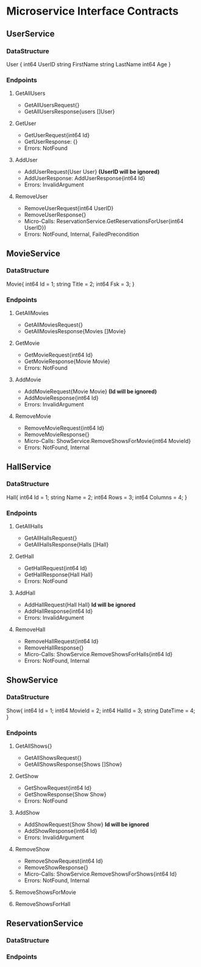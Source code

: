 # Microservice Interface Contracts


## UserService

### DataStructure

User {
	int64 UserID
	string FirstName
	string LastName
	int64 Age
}
	
### Endpoints

1. GetAllUsers
	- GetAllUsersRequest{}
	- GetAllUsersResponse{users []User}

2. GetUser
	- GetUserRequest{int64 Id}
	- GetUserResponse: {}
	- Errors: NotFound

3. AddUser
	- AddUserRequest{User User} **(UserID will be ignored)**
	- AddUserResponse: AddUserResponse{int64 Id}
	- Errors: InvalidArgument
	
4. RemoveUser
	- RemoveUserRequest{int64 UserID}
	- RemoveUserResponse{}
	- Micro-Calls: ReservationService.GetReservationsForUser{int64 UserID})	
	- Errors: NotFound, Internal, FailedPrecondition


## MovieService

### DataStructure

Movie{
	int64 Id = 1;
	string Title = 2;
	int64 Fsk = 3;
}

### Endpoints

1. GetAllMovies
	- GetAllMoviesRequest{}
	- GetAllMoviesResponse{Movies []Movie}
	
2. GetMovie
	- GetMovieRequest{int64 Id}
	- GetMovieResponse{Movie Movie}
	- Errors: NotFound
	
3. AddMovie
	- AddMovieRequest{Movie Movie} **(Id will be ignored)**
	- AddMovieResponse{int64 Id}
	- Errors: InvalidArgument
	
4. RemoveMovie
	- RemoveMovieRequest{int64 Id}
	- RemoveMovieResponse{}
	- Micro-Calls: ShowService.RemoveShowsForMovie{int64 MovieId}
	- Errors: NotFound, Internal


## HallService

### DataStructure

Hall{
	int64 Id = 1;
	string Name = 2;
	int64 Rows = 3;
	int64 Columns = 4;
}

### Endpoints

1. GetAllHalls
	- GetAllHallsRequest{}
	- GetAllHallsResponse{Halls []Hall}

2. GetHall
	- GetHallRequest{int64 Id}
	- GetHallResponse{Hall Hall}
	- Errors: NotFound

3. AddHall
	- AddHallRequest{Hall Hall} **Id will be ignored**
	- AddHallResponse{int64 Id}
	- Errors: InvalidArgument
	
4. RemoveHall
	- RemoveHallRequest{int64 Id}
	- RemoveHallResponse{}
	- Micro-Calls: ShowService.RemoveShowsForHalls{int64 Id}
	- Errors: NotFound, Internal

## ShowService

### DataStructure

Show{
	int64 Id = 1;
	int64 MovieId = 2;
	int64 HallId = 3;
	string DateTime = 4;
}

### Endpoints

1. GetAllShows{}
	- GetAllShowsRequest{}
	- GetAllShowsResponse{Shows []Show}
	
2. GetShow
	- GetShowRequest{int64 Id}
	- GetShowResponse{Show Show}
	- Errors: NotFound

3. AddShow
	- AddShowRequest{Show Show} **Id will be ignored**
	- AddShowResponse{int64 Id}
	- Errors: InvalidArgument
	
4. RemoveShow
	- RemoveShowRequest{int64 Id}
	- RemoveShowResponse{}
	- Micro-Calls: ShowService.RemoveShowsForShows{int64 Id}
	- Errors: NotFound, Internal
	
5. RemoveShowsForMovie

6. RemoveShowsForHall

## ReservationService

### DataStructure

### Endpoints
